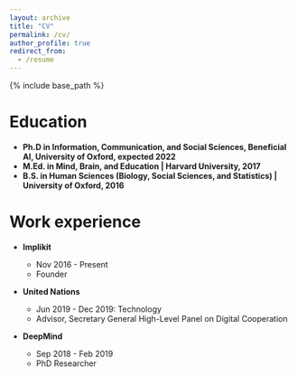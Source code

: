 ```yaml
---
layout: archive
title: "CV"
permalink: /cv/
author_profile: true
redirect_from:
  - /resume
---
```


{% include base_path %}

Education
======
* **Ph.D in Information, Communication, and Social Sciences, Beneficial AI, University of Oxford, expected 2022**
* **M.Ed. in Mind, Brain, and Education | Harvard University, 2017**
* **B.S. in Human Sciences (Biology, Social Sciences, and Statistics) | University of Oxford, 2016**

Work experience
======
* **Implikit**
  * Nov 2016 - Present
  * Founder

* **United Nations**
  * Jun 2019 - Dec 2019: Technology 
  * Advisor, Secretary  General  High-Level Panel on Digital Cooperation
  
* **DeepMind**
  * Sep 2018 -  Feb 2019
  * PhD Researcher
  
<!-- Skills
======
* Skill 1
* Skill 2
  * Sub-skill 2.1
  * Sub-skill 2.2
  * Sub-skill 2.3
* Skill 3 -->
<!-- 
Publications
======
  <ul>{% for post in site.publications %}
    {% include archive-single-cv.html %}
  {% endfor %}</ul>
  
Talks
======
  <ul>{% for post in site.talks %}
    {% include archive-single-talk-cv.html %}
  {% endfor %}</ul>
  
Teaching
======
  <ul>{% for post in site.teaching %}
    {% include archive-single-cv.html %}
  {% endfor %}</ul>
  
Service and leadership
======
* Currently signed in to 43 different slack teams -->
